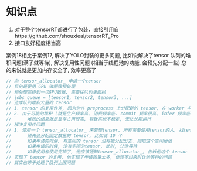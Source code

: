 # 知识点
1. 对于整个tensorRT都进行了包装，直接引用自https://github.com/shouxieai/tensorRT_Pro
2. 接口友好程度相当高


案例18相比于案例17, 解决了YOLO封装的更多问题, 比如说解决了tensor 队列的堆积问题(满了就等待), 解决复用性问题 (相当于线程池的功能, 会预先分配一些)
总的来说就是更加内存安全了, 效率更高了

```cpp
// 向 tensor_allocator_ 申请一个tensor
// 目的是要用 GPU 做图像预处理
// 预处理完得到一坨GPU数据, 需要往队列里面抛
// jobs queue = [tensor1, tensor2, tensor3, ...]
// 造成队列堆积大量的 tensor
// 1. tensor 的复用性差, 因为你在 preprocess 上分配新的 tensor, 在 worker 中使用完又会释放 tensor。性能很差
// 2. 由于可能的堆积 (就是生产频率高, 消费频率底. commit 频率很高, infer 频率底, 很容易造成堆积)
//      堆积的结果就是显存占用很高, 导致系统不稳定, 无法长期运行
// 解决复用性问题
// 1. 使用一个 tensor_allocator_ 来管理tensor, 所有需要使用tensor的人, 找tensor_allocator_ 申请
//      预先会分配固定数量的 tensor, 比如说 10 个
//      如果申请的时候, 有空闲的 tensor 没有被分配出去, 则把这个空闲给他
//      如果申请的时候, 没有空闲的tensor, 此时, 让他等待
//      如果使用者使用完毕了, 他应该通知tensor_allocator_, 告诉他这个 tensor 他不用了, 你可以分配给别人了。
// 实现了 tensor 的复用, 他实现了申请数量太多, 处理不过来时让他等待的问题
// 其实也等于处理了队列上限问题
```
